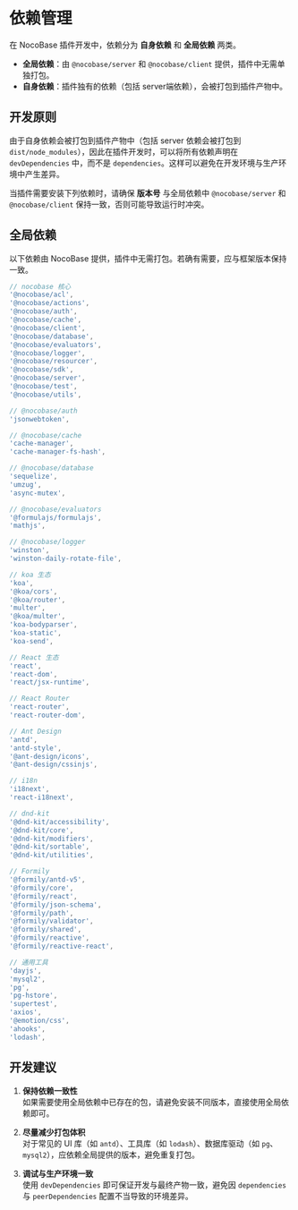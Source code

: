 # 依赖管理

在 NocoBase 插件开发中，依赖分为 **自身依赖** 和 **全局依赖** 两类。

- **全局依赖**：由 `@nocobase/server` 和 `@nocobase/client` 提供，插件中无需单独打包。
- **自身依赖**：插件独有的依赖（包括 server端依赖），会被打包到插件产物中。

## 开发原则

由于自身依赖会被打包到插件产物中（包括 server 依赖会被打包到 `dist/node_modules`），因此在插件开发时，可以将所有依赖声明在 `devDependencies` 中，而不是 `dependencies`。这样可以避免在开发环境与生产环境中产生差异。

当插件需要安装下列依赖时，请确保 **版本号** 与全局依赖中 `@nocobase/server` 和 `@nocobase/client`
保持一致，否则可能导致运行时冲突。

## 全局依赖

以下依赖由 NocoBase 提供，插件中无需打包。若确有需要，应与框架版本保持一致。

``` js
// nocobase 核心
'@nocobase/acl',
'@nocobase/actions',
'@nocobase/auth',
'@nocobase/cache',
'@nocobase/client',
'@nocobase/database',
'@nocobase/evaluators',
'@nocobase/logger',
'@nocobase/resourcer',
'@nocobase/sdk',
'@nocobase/server',
'@nocobase/test',
'@nocobase/utils',

// @nocobase/auth
'jsonwebtoken',

// @nocobase/cache
'cache-manager',
'cache-manager-fs-hash',

// @nocobase/database
'sequelize',
'umzug',
'async-mutex',

// @nocobase/evaluators
'@formulajs/formulajs',
'mathjs',

// @nocobase/logger
'winston',
'winston-daily-rotate-file',

// koa 生态
'koa',
'@koa/cors',
'@koa/router',
'multer',
'@koa/multer',
'koa-bodyparser',
'koa-static',
'koa-send',

// React 生态
'react',
'react-dom',
'react/jsx-runtime',

// React Router
'react-router',
'react-router-dom',

// Ant Design
'antd',
'antd-style',
'@ant-design/icons',
'@ant-design/cssinjs',

// i18n
'i18next',
'react-i18next',

// dnd-kit
'@dnd-kit/accessibility',
'@dnd-kit/core',
'@dnd-kit/modifiers',
'@dnd-kit/sortable',
'@dnd-kit/utilities',

// Formily
'@formily/antd-v5',
'@formily/core',
'@formily/react',
'@formily/json-schema',
'@formily/path',
'@formily/validator',
'@formily/shared',
'@formily/reactive',
'@formily/reactive-react',

// 通用工具
'dayjs',
'mysql2',
'pg',
'pg-hstore',
'supertest',
'axios',
'@emotion/css',
'ahooks',
'lodash',
```

## 开发建议

1.  **保持依赖一致性**\
    如果需要使用全局依赖中已存在的包，请避免安装不同版本，直接使用全局依赖即可。

2.  **尽量减少打包体积**\
    对于常见的 UI 库（如 `antd`）、工具库（如 `lodash`）、数据库驱动（如
    `pg`、`mysql2`），应依赖全局提供的版本，避免重复打包。

3.  **调试与生产环境一致**\
    使用 `devDependencies` 即可保证开发与最终产物一致，避免因
    `dependencies` 与 `peerDependencies` 配置不当导致的环境差异。
